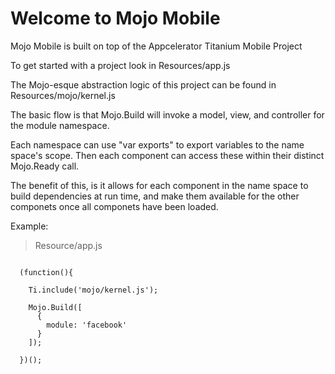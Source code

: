 Welcome to Mojo Mobile
======================

Mojo Mobile is built on top of the Appcelerator Titanium Mobile Project

To get started with a project look in Resources/app.js

The Mojo-esque abstraction logic of this project can be found in Resources/mojo/kernel.js

The basic flow is that Mojo.Build will invoke a model, view, and controller for the module namespace. 

Each namespace can use "var exports" to export variables to the name space's scope. Then each component can access these within their distinct Mojo.Ready call.

The benefit of this, is it allows for each component in the name space to build dependencies at run time, and make them available for the other componets once all componets have been loaded.

Example:

> Resource/app.js

``` 

  (function(){
      
    Ti.include('mojo/kernel.js');
     
    Mojo.Build([
      {
        module: 'facebook'
      }
    ]);    
    
  })();

```